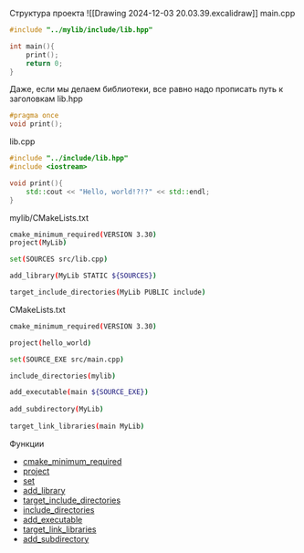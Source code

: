 Структура проекта
![[Drawing 2024-12-03 20.03.39.excalidraw]]
main.cpp
```c++
#include "../mylib/include/lib.hpp"

int main(){
	print();
	return 0;
}
```
Даже, если мы делаем библиотеки, все равно надо прописать путь к заголовкам
lib.hpp
```c++
#pragma once
void print();
```
lib.cpp
```c++
#include "../include/lib.hpp"
#include <iostream>

void print(){
	std::cout << "Hello, world!?!?" << std::endl;
}
```
mylib/CMakeLists.txt
```bash
cmake_minimum_required(VERSION 3.30)
project(MyLib)

set(SOURCES src/lib.cpp)

add_library(MyLib STATIC ${SOURCES})

target_include_directories(MyLib PUBLIC include)
```
CMakeLists.txt
```bash
cmake_minimum_required(VERSION 3.30)

project(hello_world)

set(SOURCE_EXE src/main.cpp)

include_directories(mylib)

add_executable(main ${SOURCE_EXE})
  
add_subdirectory(MyLib)
  
target_link_libraries(main MyLib)
```
Функции
- [cmake_minimum_required](cmake_minimum_required.md)
- [project](project.md)
- [set](set.md)
- [add_library](add_library.md)
- [target_include_directories](target_include_directories.md)
- [include_directories](include_directories.md)
- [add_executable](add_executable.md)
- [target_link_libraries](target_link_libraries.md)
- [add_subdirectory](add_subdirectory.md)